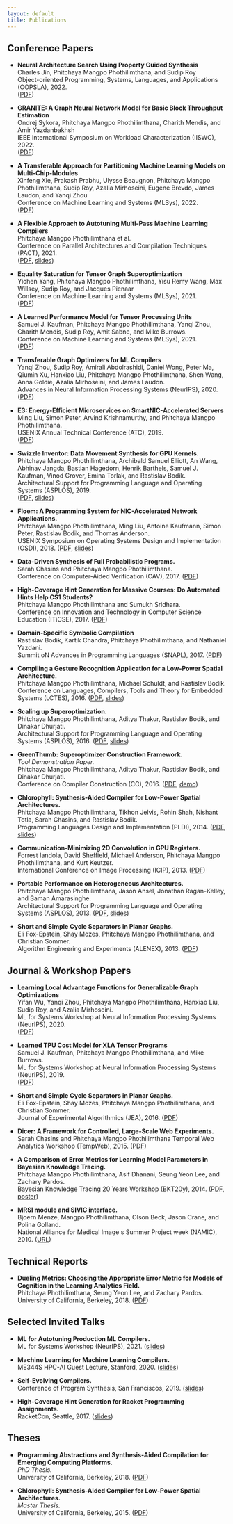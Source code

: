 ```yaml
---
layout: default
title: Publications
---
```

## Conference Papers

- **Neural Architecture Search Using Property Guided Synthesis** <br>
  Charles Jin, Phitchaya Mangpo Phothilimthana, and Sudip Roy <br>
  Object-oriented Programming, Systems, Languages, and Applications (OOPSLA), 2022. <br>
  ([PDF](https://arxiv.org/pdf/2205.03960.pdf))
  
- **GRANITE: A Graph Neural Network Model for Basic Block Throughput Estimation** <br>
  Ondrej Sykora, Phitchaya Mangpo Phothilimthana, Charith Mendis, and Amir Yazdanbakhsh <br>
  IEEE International Symposium on Workload Characterization (IISWC), 2022. <br>
  ([PDF](https://arxiv.org/pdf/2210.03894.pdf))
  
- **A Transferable Approach for Partitioning Machine Learning Models on Multi-Chip-Modules** <br>
  Xinfeng Xie, Prakash Prabhu, Ulysse Beaugnon, Phitchaya Mangpo Phothilimthana, Sudip Roy, Azalia Mirhoseini, Eugene Brevdo, James Laudon, and Yanqi Zhou <br>
  Conference on Machine Learning and Systems (MLSys), 2022. <br>
  ([PDF](https://arxiv.org/pdf/2112.04041.pdf))
  
- **A Flexible Approach to Autotuning Multi-Pass Machine Learning Compilers** <br>
  Phitchaya Mangpo Phothilimthana et al. <br>
   Conference on Parallel Architectures and Compilation Techniques (PACT), 2021. <br>
  ([PDF](papers/xla-autotuning-pact2021.pdf), [slides](talks/2021-xla-autotuning-pact.pdf))
  
- **Equality Saturation for Tensor Graph Superoptimization** <br>
  Yichen Yang, Phitchaya Mangpo Phothilimthana, Yisu Remy Wang, Max Willsey, Sudip Roy, and Jacques Pienaar <br>
  Conference on Machine Learning and Systems (MLSys), 2021. <br>
  ([PDF](https://arxiv.org/pdf/2101.01332.pdf))
  
- **A Learned Performance Model for Tensor Processing Units** <br>
  Samuel J. Kaufman, Phitchaya Mangpo Phothilimthana, Yanqi Zhou, Charith Mendis, Sudip Roy, Amit Sabne, and Mike Burrows. <br>
  Conference on Machine Learning and Systems (MLSys), 2021. <br>
  ([PDF](https://arxiv.org/pdf/2008.01040.pdf))

- **Transferable Graph Optimizers for ML Compilers** <br>
  Yanqi Zhou, Sudip Roy, Amirali Abdolrashidi, Daniel Wong, Peter Ma, Qiumin Xu, Hanxiao Liu, Phitchaya Mangpo Phothilimthana, Shen Wang, Anna Goldie, Azalia Mirhoseini, and James Laudon. <br>
  Advances in Neural Information Processing Systems (NeurIPS), 2020. <br>
  ([PDF](https://arxiv.org/pdf/2010.12438.pdf))

- **E3: Energy-Efficient Microservices on SmartNIC-Accelerated Servers** <br>
  Ming Liu, Simon Peter, Arvind Krishnamurthy, and Phitchaya Mangpo Phothilimthana. <br>
  USENIX Annual Technical Conference (ATC), 2019. <br>
  ([PDF](https://www.usenix.org/system/files/atc19-liu-ming.pdf))

- **Swizzle Inventor: Data Movement Synthesis for GPU Kernels.** <br>
  Phitchaya Mangpo Phothilimthana, Archibald Samuel Elliott, An Wang,
  Abhinav Jangda, Bastian Hagedorn, Henrik Barthels, Samuel J. Kaufman, 
  Vinod Grover, Emina Torlak, and Rastislav Bodik. <br>
  Architectural Support for Programming Language and Operating Systems (ASPLOS), 2019. <br>
  ([PDF](papers/swizzle-inventor-asplos19.pdf), [slides](talks/1904_swizzle_inventor_asplos.pdf))

- **Floem: A Programming System for NIC-Accelerated Network Applications.** <br>
  Phitchaya Mangpo Phothilimthana, Ming Liu, Antoine Kaufmann, Simon Peter, Rastislav Bodik, and Thomas Anderson. <br>
  USENIX Symposium on Operating Systems Design and Implementation (OSDI), 2018. ([PDF](papers/floem_osdi_2018.pdf), [slides](talks/1810_floem_osdi.pdf))

- **Data-Driven Synthesis of Full Probabilistic Programs.** <br>
  Sarah Chasins and Phitchaya Mangpo Phothilimthana. <br>
  Conference on Computer-Aided Verification (CAV), 2017. ([PDF](papers/ppl-synthesis-cav17.pdf))

- **High-Coverage Hint Generation for Massive Courses: Do Automated Hints Help CS1 Students?** <br>
  Phitchaya Mangpo Phothilimthana and Sumukh Sridhara. <br>
  Conference on Innovation and Technology in Computer Science Education (ITiCSE), 2017. ([PDF](papers/61a_hint_Iticse2017.pdf))

- **Domain-Specific Symbolic Compilation** <br>
  Rastislav Bodik, Kartik Chandra, Phitchaya Phothilimthana, and Nathaniel Yazdani. <br>
Summit oN Advances in Programming Languages (SNAPL), 2017. ([PDF](papers/symbolic-compiler-snapl17.pdf))
	     
- **Compiling a Gesture Recognition Application for a Low-Power Spatial Architecture.** <br>
Phitchaya Mangpo Phothilimthana, Michael Schuldt, and Rastislav Bodik. <br>
Conference on Languages, Compilers, Tools and Theory for Embedded Systems (LCTES), 2016. ([PDF](papers/chlorophyll-gesture-lctes16.pdf), [slides](talks/1606_chlorophyll_gesture.pdf))

- **Scaling up Superoptimization.** <br>
Phitchaya Mangpo Phothilimthana, Aditya Thakur, Rastislav Bodik, and Dinakar Dhurjati. <br>
Architectural Support for Programming Language and Operating Systems (ASPLOS), 2016. ([PDF](papers/lens-asplos16.pdf), [slides](talks/1604_lens.pdf))

- **GreenThumb: Superoptimizer Construction Framework.** <br>
*Tool Demonstration Paper.* <br>
Phitchaya Mangpo Phothilimthana, Aditya Thakur, Rastislav Bodik, and Dinakar Dhurjati. <br>
Conference on Compiler Construction (CC), 2016. ([PDF](papers/greenthumb_cc2016.pdf), [demo](https://youtu.be/3l7Z7kB5p3g))

- **Chlorophyll: Synthesis-Aided Compiler for Low-Power Spatial Architectures.** <br>
Phitchaya Mangpo Phothilimthana, Tikhon Jelvis, Rohin Shah, Nishant Totla, Sarah Chasins, and Rastislav Bodik. <br>
Programming Languages Design and Implementation (PLDI), 2014. ([PDF](papers/chlorophyll-pldi14.pdf), [slides](talks/1406_pldi_chlorophyll.pdf))

- **Communication-Minimizing 2D Convolution in GPU Registers.** <br>
Forrest Iandola, David Sheffield, Michael Anderson, Phitchaya Mangpo Phothilimthana, and Kurt Keutzer. <br>
International Conference on Image Processing (ICIP), 2013. ([PDF](papers/convolution_2d_gpu_registers.pdf))

- **Portable Performance on Heterogeneous Architectures.** <br>
Phitchaya Mangpo Phothilimthana, Jason Ansel, Jonathan Ragan-Kelley, and Saman Amarasinghe. <br>
Architectural Support for Programming Language and Operating Systems (ASPLOS), 2013. ([PDF](papers/pbgpu-asplos13.pdf), [slides](talks/1303_asplos_pbgpu.pptx))

- **Short and Simple Cycle Separators in Planar Graphs.** <br>
Eli Fox-Epstein, Shay Mozes, Phitchaya Mangpo Phothilimthana, and Christian Sommer. <br>
Algorithm Engineering and Experiments (ALENEX), 2013. ([PDF](papers/cycleseparator-alenex13.pdf))

## Journal & Workshop Papers

- **Learning Local Advantage Functions for Generalizable Graph Optimizations** <br>
  Yifan Wu, Yanqi Zhou, Phitchaya Mangpo Phothilimthana, Hanxiao Liu, Sudip Roy, and Azalia Mirhoseini.<br>
  ML for Systems Workshop at Neural Information Processing Systems (NeurIPS), 2020. <br> ([PDF](https://mlforsystems.org/assets/papers/neurips2020/learning_wu_2020.pdf))

- **Learned TPU Cost Model for XLA Tensor Programs** <br>
  Samuel J. Kaufman, Phitchaya Mangpo Phothilimthana, and Mike Burrows. <br>
  ML for Systems Workshop at Neural Information Processing Systems (NeurIPS), 2019. <br> ([PDF](http://mlforsystems.org/assets/papers/neurips2019/learned_tpu_kaufman_2019.pdf))

- **Short and Simple Cycle Separators in Planar Graphs.** <br>
Eli Fox-Epstein, Shay Mozes, Phitchaya Mangpo Phothilimthana, and Christian Sommer. <br>
Journal of Experimental Algorithmics (JEA), 2016. ([PDF](papers/cycleseparator-jea16.pdf))

- **Dicer: A Framework for Controlled, Large-Scale Web Experiments.** <br>
Sarah Chasins and Phitchaya Mangpo Phothilimthana
Temporal Web Analytics Workshop (TempWeb), 2015. ([PDF](http://www.www2015.it/documents/proceedings/companion/p1321.pdf))

- **A Comparison of Error Metrics for Learning Model Parameters in Bayesian Knowledge Tracing.** <br>
Phitchaya Mangpo Phothilimthana, Asif Dhanani, Seung Yeon Lee, and Zachary Pardos. <br>
Bayesian Knowledge Tracing 20 Years Workshop (BKT20y), 2014. ([PDF](papers/bkt-error-metrics-bkt20y.pdf), [poster](papers/bkt-error-metrics-poster.pptx))

- **MRSI module and SIVIC interface.** <br>
Bjoern Menze, Mangpo Phothilimthana, Olson Beck, Jason Crane, and Polina Golland. <br>
National Alliance for Medical Image s Summer Project week (NAMIC), 2010. ([URL](http://www.na-mic.org/Wiki/index.php/2010_Summer_Project_Week_MRSI_module_and_SIVIC_interface))

## Technical Reports

- **Dueling Metrics: Choosing the Appropriate Error Metric for Models of Cognition in the Learning Analytics Field.** <br>
Phitchaya Phothilimthana, Seung Yeon Lee, and Zachary Pardos. <br>
University of California, Berkeley, 2018. ([PDF](http://www2.eecs.berkeley.edu/Pubs/TechRpts/2018/EECS-2018-7.html))

## Selected Invited Talks

- **ML for Autotuning Production ML Compilers.** <br>
  ML for Systems Workshop (NeurIPS), 2021. ([slides](talks/2021_ml_for_systems.pdf))
  
- **Machine Learning for Machine Learning Compilers.** <br>
  ME344S HPC-AI Guest Lecture, Stanford, 2020. ([slides](talks/202007_ml_for_ml_compilers_stanford.pdf))
  
- **Self-Evolving Compilers.** <br>
  Conference of Program Synthesis, San Franciscos, 2019. ([slides](talks/1909_self_evolving_compilers.pdf))
  
- **High-Coverage Hint Generation for Racket Programming Assignments.** <br>
  RacketCon, Seattle, 2017. ([slides](talks/1710_hints-racketcon.pdf))


## Theses

- **Programming Abstractions and Synthesis-Aided Compilation for Emerging Computing Platforms.** <br>
  *PhD Thesis.* <br>
  University of California, Berkeley, 2018. ([PDF](papers/mangpo_phd_thesis.pdf))

- **Chlorophyll: Synthesis-Aided Compiler for Low-Power Spatial Architectures.** <br>
  *Master Thesis.* <br>
  University of California, Berkeley, 2015. ([PDF](http://www.eecs.berkeley.edu/Pubs/TechRpts/2015/EECS-2015-121.html))


